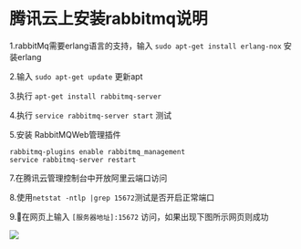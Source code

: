 # 腾讯云上安装rabbitmq说明

1.rabbitMq需要erlang语言的支持，输入 `sudo apt-get install erlang-nox` 安装erlang

2.输入 `sudo apt-get update` 更新apt

3.执行 `apt-get install rabbitmq-server`

4.执行 `service rabbitmq-server start` 测试

5.安装 RabbitMQWeb管理插件

```
rabbitmq-plugins enable rabbitmq_management
service rabbitmq-server restart
```



7.在腾讯云管理控制台中开放阿里云端口访问



8.使用`netstat -ntlp |grep 15672`测试是否开启正常端口

9.在网页上输入 `[服务器地址]:15672` 访问，如果出现下图所示网页则成功

![](http://ww1.sinaimg.cn/mw690/006CEVoWgy1fgpgyf40mrj30bm0a8mxb.jpg)

